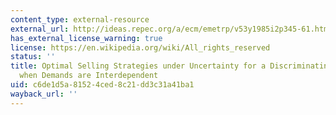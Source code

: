 ```yaml
---
content_type: external-resource
external_url: http://ideas.repec.org/a/ecm/emetrp/v53y1985i2p345-61.html
has_external_license_warning: true
license: https://en.wikipedia.org/wiki/All_rights_reserved
status: ''
title: Optimal Selling Strategies under Uncertainty for a Discriminating Monopolist
  when Demands are Interdependent
uid: c6de1d5a-8152-4ced-8c21-dd3c31a41ba1
wayback_url: ''
---
```

